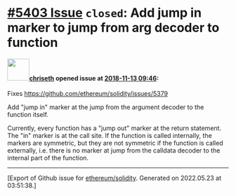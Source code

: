 # [\#5403 Issue](https://github.com/ethereum/solidity/issues/5403) `closed`: Add jump in marker to jump from arg decoder to function

#### <img src="https://avatars.githubusercontent.com/u/9073706?v=4" width="50">[chriseth](https://github.com/chriseth) opened issue at [2018-11-13 09:46](https://github.com/ethereum/solidity/issues/5403):

Fixes https://github.com/ethereum/solidity/issues/5379

Add "jump in" marker at the jump from the argument decoder to the function itself.

Currently, every function has a "jump out" marker at the return statement. The "in" marker is at the call site. If the function is called internally, the markers are symmetric, but they are not symmetric if the function is called externally, i.e. there is no marker at jump from the calldata decoder to the internal part of the function.




-------------------------------------------------------------------------------



[Export of Github issue for [ethereum/solidity](https://github.com/ethereum/solidity). Generated on 2022.05.23 at 03:51:38.]
